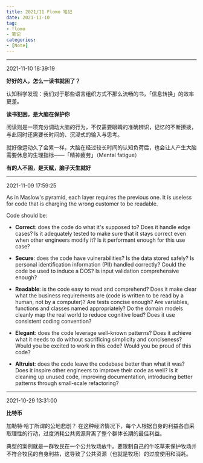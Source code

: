 ```yaml
---
title: 2021/11 Flomo 笔记
date: 2021-11-10
tag:
- flomo
- 笔记
categories:
- [Note]
---
```


---

2021-11-10 18:39:19

<b>好好的人，怎么一读书就困了？</b>

认知科学发现：我们对于那些语言组织方式不那么流畅的书，「信息转换」的效率更差。

**读书犯困，是大脑在保护你**

阅读则是一项充分调动大脑的行为，不仅需要眼睛的准确辨识，记忆的不断撩拨，与此同时还需要长时间的、沉浸式的输入与思考。

就好像运动久了会累一样，大脑在经过较长时间的认知负荷后，也会让人产生大脑需要休息的生理指标——「精神疲劳」（Mental fatigue）

**有的人不困，是天赋，脑子天生就好**

---
2021-11-09 17:59:25

As in Maslow's pyramid, each layer requires the previous one. It is useless for code that is charging the wrong customer to be readable.

Code should be:

- **Correct**: does the code do what it's supposed to? Does it handle edge cases? Is it adequately tested to make sure that it stays correct even when other engineers modify it? Is it performant enough for this use case?

- **Secure**: does the code have vulnerabilities? Is the data stored safely? Is personal identification information (PII) handled correctly? Could the code be used to induce a DOS? Is input validation comprehensive enough?

- **Readable**: is the code easy to read and comprehend? Does it make clear what the business requirements are (code is written to be read by a human, not by a computer)? Are tests concise enough? Are variables, functions and classes named appropriately? Do the domain models cleanly map the real world to reduce cognitive load? Does it use consistent coding convention?

- **Elegant**: does the code leverage well-known patterns? Does it achieve what it needs to do without sacrificing simplicity and conciseness? Would you be excited to work in this code? Would you be proud of this code?

- **Altruist**: does the code leave the codebase better than what it was? Does it inspire other engineers to improve their code as well? Is it cleaning up unused code, improving documentation, introducing better patterns through small-scale refactoring?

---
2021-10-29 13:31:00

**比特币**

加勒特·哈丁所谓的公地悲剧？
在这种经济情况下，每个人根据自身的利益各自采取理性的行动，过度消耗公共资源背离了整个群体长期的最佳利益。

典型的案例就是一群牧民在一个公共牧场放牛。要限制自己的牛吃草来保护牧场并不符合牧民的自身利益，这导致了公共资源（也就是牧场）的过度使用和消耗。
